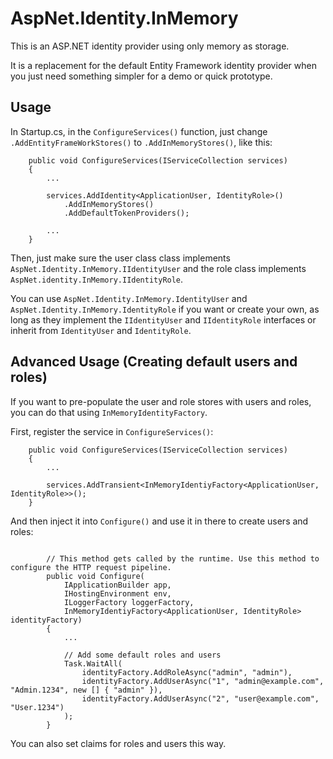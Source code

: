 # AspNet.Identity.InMemory
This is an ASP.NET identity provider using only memory as storage.

It is a replacement for the default Entity Framework identity provider when you just need something simpler for a demo or quick prototype.

## Usage

In Startup.cs, in the `ConfigureServices()` function, just change `.AddEntityFrameWorkStores()` to `.AddInMemoryStores()`, like this:

```
    public void ConfigureServices(IServiceCollection services)
    {
        ...

        services.AddIdentity<ApplicationUser, IdentityRole>()
            .AddInMemoryStores()
            .AddDefaultTokenProviders();

        ...
    }
```

Then, just make sure the user class class implements `AspNet.Identity.InMemory.IIdentityUser` and the role class implements `AspNet.identity.InMemory.IIdentityRole`.

You can use `AspNet.Identity.InMemory.IdentityUser` and `AspNet.Identity.InMemory.IdentityRole` if you want or create your own, as long as they implement the `IIdentityUser` and `IIdentityRole` interfaces or inherit from `IdentityUser` and `IdentityRole`.

## Advanced Usage (Creating default users and roles)

If you want to pre-populate the user and role stores with users and roles, you can do that using `InMemoryIdentityFactory`.

First, register the service in `ConfigureServices()`:

```
    public void ConfigureServices(IServiceCollection services)
    {
        ...

        services.AddTransient<InMemoryIdentiyFactory<ApplicationUser, IdentityRole>>();
    }
```

And then inject it into `Configure()` and use it in there to create users and roles:

```

        // This method gets called by the runtime. Use this method to configure the HTTP request pipeline.
        public void Configure(
            IApplicationBuilder app, 
            IHostingEnvironment env, 
            ILoggerFactory loggerFactory, 
            InMemoryIdentiyFactory<ApplicationUser, IdentityRole> identityFactory)
        {
            ...

            // Add some default roles and users
            Task.WaitAll(
                identityFactory.AddRoleAsync("admin", "admin"),
                identityFactory.AddUserAsync("1", "admin@example.com", "Admin.1234", new [] { "admin" }),
                identityFactory.AddUserAsync("2", "user@example.com", "User.1234")
            );
        }
```

You can also set claims for roles and users this way.


